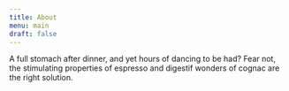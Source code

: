 ```yaml
---
title: About
menu: main
draft: false
---
```

A full stomach after dinner, and yet hours of dancing to be had?  Fear not, the stimulating properties of espresso and digestif wonders of cognac are the right solution.
